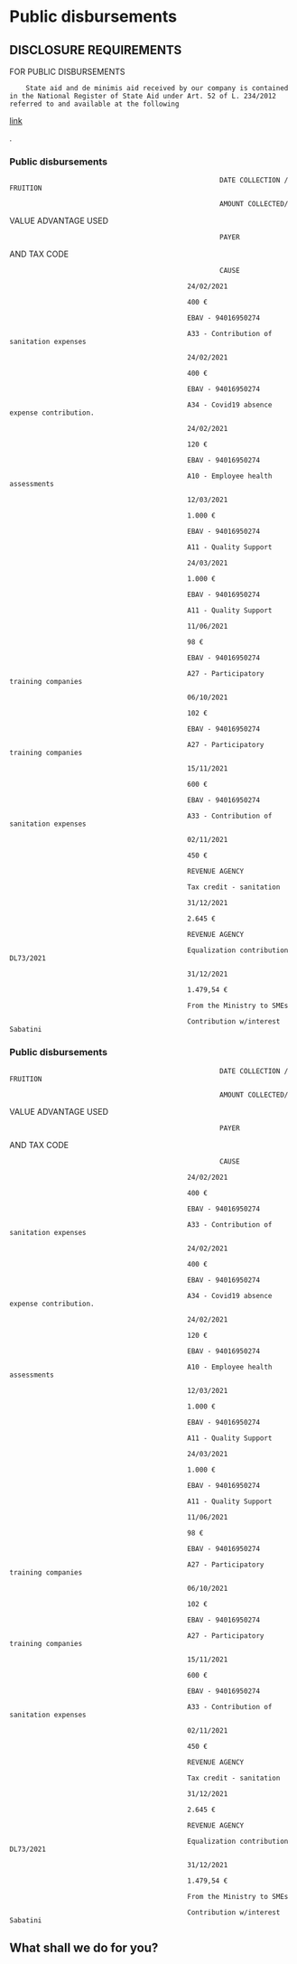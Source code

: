 # Public disbursements

## DISCLOSURE REQUIREMENTS  
FOR PUBLIC DISBURSEMENTS
		
		State aid and de minimis aid received by our company is contained in the National Register of State Aid under Art. 52 of L. 234/2012 referred to and available at the following 

  [link](https://www.rna.gov.it/RegistroNazionaleTrasparenza/faces/pages/TrasparenzaAiuto.jspx)

.
			
### Public disbursements

														DATE COLLECTION / FRUITION
			        				            
														AMOUNT COLLECTED/
VALUE ADVANTAGE USED
			        				            
														PAYER
AND TAX CODE
			        				            
														CAUSE

												24/02/2021

												400 €

												EBAV - 94016950274

												A33 - Contribution of sanitation expenses

												24/02/2021

												400 €

												EBAV - 94016950274

												A34 - Covid19 absence expense contribution.

												24/02/2021

												120 €

												EBAV - 94016950274

												A10 - Employee health assessments

												12/03/2021

												1.000 €

												EBAV - 94016950274

												A11 - Quality Support

												24/03/2021

												1.000 €

												EBAV - 94016950274

												A11 - Quality Support

												11/06/2021

												98 €

												EBAV - 94016950274

												A27 - Participatory training companies

												06/10/2021

												102 €

												EBAV - 94016950274

												A27 - Participatory training companies

												15/11/2021

												600 €

												EBAV - 94016950274

												A33 - Contribution of sanitation expenses

												02/11/2021

												450 €

												REVENUE AGENCY

												Tax credit - sanitation

												31/12/2021

												2.645 €

												REVENUE AGENCY

												Equalization contribution DL73/2021

												31/12/2021

												1.479,54 €

												From the Ministry to SMEs

												Contribution w/interest Sabatini

### Public disbursements

														DATE COLLECTION / FRUITION
			        				            
														AMOUNT COLLECTED/
VALUE ADVANTAGE USED
			        				            
														PAYER
AND TAX CODE
			        				            
														CAUSE

												24/02/2021

												400 €

												EBAV - 94016950274

												A33 - Contribution of sanitation expenses

												24/02/2021

												400 €

												EBAV - 94016950274

												A34 - Covid19 absence expense contribution.

												24/02/2021

												120 €

												EBAV - 94016950274

												A10 - Employee health assessments

												12/03/2021

												1.000 €

												EBAV - 94016950274

												A11 - Quality Support

												24/03/2021

												1.000 €

												EBAV - 94016950274

												A11 - Quality Support

												11/06/2021

												98 €

												EBAV - 94016950274

												A27 - Participatory training companies

												06/10/2021

												102 €

												EBAV - 94016950274

												A27 - Participatory training companies

												15/11/2021

												600 €

												EBAV - 94016950274

												A33 - Contribution of sanitation expenses

												02/11/2021

												450 €

												REVENUE AGENCY

												Tax credit - sanitation

												31/12/2021

												2.645 €

												REVENUE AGENCY

												Equalization contribution DL73/2021

												31/12/2021

												1.479,54 €

												From the Ministry to SMEs

												Contribution w/interest Sabatini

## What shall we do for you?
